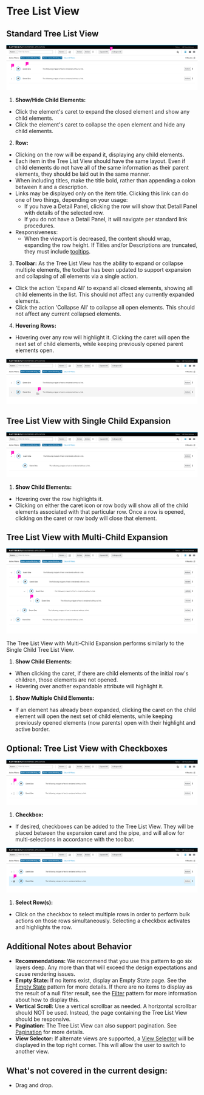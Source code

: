 # Tree List View

## Standard Tree List View

![Standard Tree List View](./img/tree-list-view-design.png)

1. **Show/Hide Child Elements:**
  - Click the element's caret to expand the closed element and show any child elements.
  - Click the element's caret to collapse the open element and hide any child elements.
2. **Row:**
  - Clicking on the row will be expand it, displaying any child elements.
  - Each item in the Tree List View should have the same layout. Even if child elements do not have all of the same information as their parent elements, they should be laid out in the same manner.
  - When including titles, make the title bold, rather than appending a colon between it and a description.
  - Links may be displayed only on the item title. Clicking this link can do one of two things, depending on your usage:
    - If you have a Detail Panel, clicking the row will show that Detail Panel with details of the selected row.
    - If you do not have a Detail Panel, it will navigate per standard link procedures.
  - Responsiveness:
    - When the viewport is decreased, the content should wrap, expanding the row height. If Titles and/or Descriptions are truncated, they must include [tooltips](http://www.patternfly.org/pattern-library/widgets/#tooltip).
3. **Toolbar:**
  As the Tree List View has the ability to expand or collapse multiple elements, the toolbar has been updated to support expansion and collapsing of all elements via a single action.
  - Click the action 'Expand All' to expand all closed elements, showing all child elements in the list. This should not affect any currently expanded elements.
  - Click the action 'Collapse All' to collapse all open elements. This should not affect any current collapsed elements.
4. **Hovering Rows:**
  - Hovering over any row will highlight it. Clicking the caret will open the next set of child elements, while keeping previously opened parent elements open.

![Tree List View Hover](./img/tree-list-view-hover-design.png)

## Tree List View with Single Child Expansion

![Tree List View with Single Child Expansion](./img/tree-list-view-single-expansion-design.png)

1. **Show Child Elements:**
  - Hovering over the row highlights it.
  - Clicking on either the caret icon or row body will show all of the child elements associated with that particular row. Once a row is opened, clicking on the caret or row body will close that element.

## Tree List View with Multi-Child Expansion
![List view with compound expansion](./img/tree-list-view-multi-expansion-design.png)

The Tree List View with Multi-Child Expansion performs similarly to the Single Child Tree List View.

1. **Show Child Elements:**
  - When clicking the caret, if there are child elements of the initial row's children, those elements are not opened.
  - Hovering over another expandable attribute will highlight it.
1. **Show Multiple Child Elements:**
  - If an element has already been expanded, clicking the caret on the child element will open the next set of child elements, while keeping previously opened elements (now parents) open with their highlight and active border.

## Optional: Tree List View with Checkboxes
![Tree List View with checkbox](./img/tree-list-view-checkbox-design.png)

1. **Checkbox:**
  - If desired, checkboxes can be added to the Tree List View. They will be placed between the expansion caret and the pipe, and will allow for multi-selections in accordance with the toolbar.

![Tree List View with checkbox selected](./img/tree-list-view-checkbox-selected-design.png)

1. **Select Row(s):**
  - Click on the checkbox to select multiple rows in order to perform bulk actions on those rows simultaneously. Selecting a checkbox activates and highlights the row.

## Additional Notes about Behavior

- **Recommendations:** We recommend that you use this pattern to go six layers deep. Any more than that will exceed the design expectations and cause rendering issues.
- **Empty State:** If no items exist, display an Empty State page. See the [Empty State](https://www.patternfly.org/pattern-library/communication/empty-state/#_) pattern for more details. If there are no items to display as the result of a null filter result, see the [Filter](http://www.patternfly.org/pattern-library/forms-and-controls/filter/) pattern for more information about how to display this.
- **Vertical Scroll:** Use a vertical scrollbar as needed. A horizontal scrollbar should NOT be used. Instead, the page containing the Tree List View should be responsive.
- **Pagination:** The Tree List View can also support pagination. See [Pagination](http://www.patternfly.org/pattern-library/navigation/pagination/) for more details.
- **View Selector:** If alternate views are supported, a [View Selector](http://www.patternfly.org/pattern-library/forms-and-controls/view-selector/#design) will be displayed in the top right corner. This will allow the user to switch to another view.

## What's not covered in the current design:

- Drag and drop.
